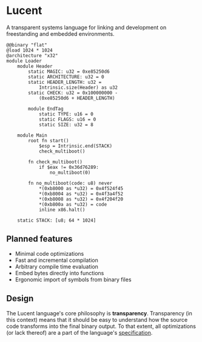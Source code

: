 # Lucent

A transparent systems language for linking and development on freestanding and embedded environments.

```
@@binary "flat"
@load 1024 * 1024
@architecture "x32"
module Loader
    module Header
        static MAGIC: u32 = 0xe85250d6
        static ARCHITECTURE: u32 = 0
        static HEADER_LENGTH: u32 = 
            Intrinsic.size(Header) as u32
        static CHECK: u32 = 0x100000000 - 
            (0xe85250d6 + HEADER_LENGTH)

        module EndTag
            static TYPE: u16 = 0
            static FLAGS: u16 = 0
            static SIZE: u32 = 8
            
    module Main
        root fn start()
            $esp = Intrinsic.end(STACK)
            check_multiboot()

        fn check_multiboot()
            if $eax != 0x36d76289:
                no_multiboot(0)

        fn no_multiboot(code: u8) never
            *(0xb8000 as *u32) = 0x4f524f45 
            *(0xb8004 as *u32) = 0x4f3a4f52 
            *(0xb8008 as *u32) = 0x4f204f20 
            *(0xb800a as *u32) = code
            inline x86.halt()       

    static STACK: [u8; 64 * 1024]
```

## Planned features
* Minimal code optimizations
* Fast and incremental compilation
* Arbitrary compile time evaluation
* Embed bytes directly into functions
* Ergonomic import of symbols from binary files

## Design
The Lucent language's core philosophy is **transparency**. Transparency (in this context) means that it should be easy to understand how the source code transforms into the final binary output. To that extent, all optimizations (or lack thereof) are a part of the language's [specification](specification.md).
